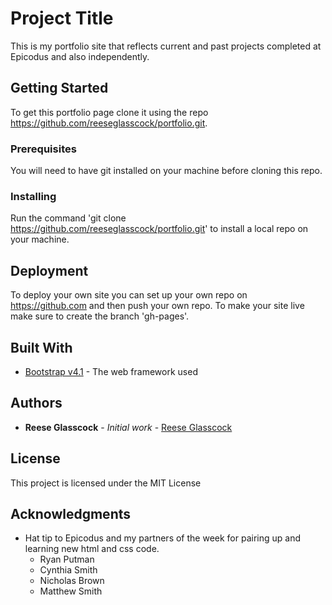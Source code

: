 # Project Title

This is my portfolio site that reflects current and past projects completed at Epicodus and also independently.

## Getting Started

To get this portfolio page clone it using the repo https://github.com/reeseglasscock/portfolio.git.

### Prerequisites

You will need to have git installed on your machine before cloning this repo.

### Installing

Run the command 'git clone https://github.com/reeseglasscock/portfolio.git' to install a local repo on your machine.

## Deployment

To deploy your own site you can set up your own repo on https://github.com and then push your own repo. To make your site live make sure to create the branch 'gh-pages'.

## Built With

* [Bootstrap v4.1](https://getbootstrap.com/) - The web framework used

## Authors

* **Reese Glasscock** - *Initial work* - [Reese Glasscock](https://github.com/reeseglasscock)

## License

This project is licensed under the MIT License

## Acknowledgments

* Hat tip to Epicodus and my partners of the week for pairing up and learning new html and css code.
  - Ryan Putman
  - Cynthia Smith
  - Nicholas Brown
  - Matthew Smith
